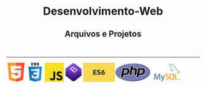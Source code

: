 <h1 align="center"> Desenvolvimento-Web </h1>
<h2 align="center"> Arquivos e Projetos </h2>
<br>
<hr>
<p>
<img width=50px height=50px align=left src='https://github.com/dev-roliveira/Desenvolvimento-Web/blob/master/Assets/html5.png'>
<img width=50px height=50px align=left src='https://github.com/dev-roliveira/Desenvolvimento-Web/blob/master/Assets/css3.png'>
<img width=50px height=50px align=left src='https://github.com/dev-roliveira/Desenvolvimento-Web/blob/master/Assets/js.png'>
<img width=50px height=50px align=left src='https://github.com/dev-roliveira/Desenvolvimento-Web/blob/master/Assets/bootstrap_stack.png'>
<img height=50px align=left src='https://github.com/dev-roliveira/Desenvolvimento-Web/blob/master/Assets/es6.jpeg'>
<img height=50px align=left src='https://github.com/dev-roliveira/Desenvolvimento-Web/blob/master/Assets/php.png'>
<img height=50px align=left src='https://github.com/dev-roliveira/Desenvolvimento-Web/blob/master/Assets/mysql.png'>
<p>
